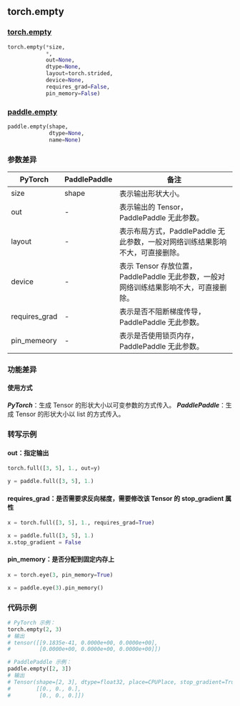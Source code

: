 ## torch.empty
### [torch.empty](https://pytorch.org/docs/stable/generated/torch.empty.html?highlight=empty#torch.empty)

```python
torch.empty(*size,
            *,
            out=None,
            dtype=None,
            layout=torch.strided,
            device=None,
            requires_grad=False,
            pin_memory=False)
```

### [paddle.empty](https://www.paddlepaddle.org.cn/documentation/docs/zh/api/paddle/empty_cn.html#empty)

```python
paddle.empty(shape,
             dtype=None,
             name=None)
```

### 参数差异
| PyTorch       | PaddlePaddle | 备注                                                   |
| ------------- | ------------ | ------------------------------------------------------ |
| size          | shape        | 表示输出形状大小。                                     |
| out           | -            | 表示输出的 Tensor，PaddlePaddle 无此参数。               |
| layout        | -            | 表示布局方式，PaddlePaddle 无此参数，一般对网络训练结果影响不大，可直接删除。                   |
| device        | -            | 表示 Tensor 存放位置，PaddlePaddle 无此参数，一般对网络训练结果影响不大，可直接删除。                   |
| requires_grad | -            | 表示是否不阻断梯度传导，PaddlePaddle 无此参数。 |
| pin_memeory   | -            | 表示是否使用锁页内存，PaddlePaddle 无此参数。           |


### 功能差异

#### 使用方式
***PyTorch***：生成 Tensor 的形状大小以可变参数的方式传入。
***PaddlePaddle***：生成 Tensor 的形状大小以 list 的方式传入。


### 转写示例
#### out：指定输出
```python
torch.full([3, 5], 1., out=y)
```

```python
y = paddle.full([3, 5], 1.)
```

#### requires_grad：是否需要求反向梯度，需要修改该 Tensor 的 stop_gradient 属性
```python
x = torch.full([3, 5], 1., requires_grad=True)
```

```python
x = paddle.full([3, 5], 1.)
x.stop_gradient = False
```

#### pin_memory：是否分配到固定内存上
```python
x = torch.eye(3, pin_memory=True)
```

```python
x = paddle.eye(3).pin_memory()
```


### 代码示例
``` python
# PyTorch 示例：
torch.empty(2, 3)
# 输出
# tensor([[9.1835e-41, 0.0000e+00, 0.0000e+00],
#         [0.0000e+00, 0.0000e+00, 0.0000e+00]])
```

``` python
# PaddlePaddle 示例：
paddle.empty([2, 3])
# 输出
# Tensor(shape=[2, 3], dtype=float32, place=CPUPlace, stop_gradient=True,
#        [[0., 0., 0.],
#         [0., 0., 0.]])
```
